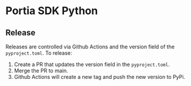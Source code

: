 # Portia SDK Python



## Release

Releases are controlled via Github Actions and the version field of the `pyproject.toml`. To release:

1. Create a PR that updates the version field in the `pyproject.toml`.
2. Merge the PR to main.
3. Github Actions will create a new tag and push the new version to PyPi.